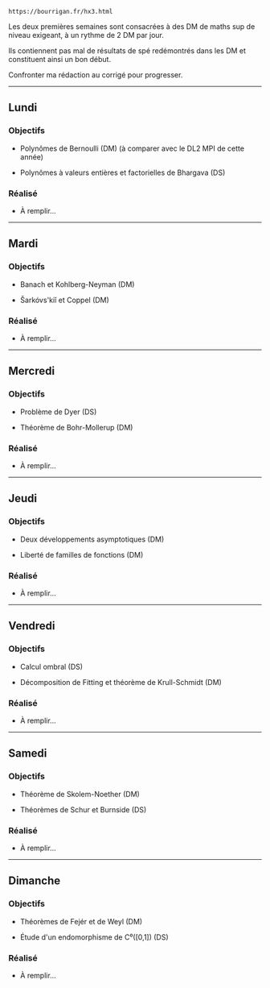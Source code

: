 
```
https://bourrigan.fr/hx3.html
```
Les deux premières semaines sont consacrées à des DM de maths sup de niveau exigeant, à un rythme de 2 DM par jour.

Ils contiennent pas mal de résultats de spé redémontrés dans les DM et constituent ainsi un bon début.

Confronter ma rédaction au corrigé pour progresser.

---

## Lundi

### Objectifs

- Polynômes de Bernoulli (DM) (à comparer avec le DL2 MPI de cette année)

- Polynômes à valeurs entières et factorielles de Bhargava (DS)

### Réalisé
- À remplir…

---

## Mardi

### Objectifs

- Banach et Kohlberg-Neyman (DM)

- Šarkóvs'kiǐ et Coppel (DM)

### Réalisé
- À remplir…

---

## Mercredi

### Objectifs

- Problème de Dyer (DS)

- Théorème de Bohr-Mollerup (DM)

### Réalisé
- À remplir…


---

## Jeudi

### Objectifs

- Deux développements asymptotiques (DM)

- Liberté de familles de fonctions (DM)

### Réalisé
- À remplir…

---

## Vendredi

### Objectifs

- Calcul ombral (DS)

- Décomposition de Fitting et théorème de Krull-Schmidt (DM)

### Réalisé
- À remplir…

---

## Samedi

### Objectifs

- Théorème de Skolem-Noether (DM)

- Théorèmes de Schur et Burnside (DS)

### Réalisé
- À remplir…

---

## Dimanche

### Objectifs

- Théorèmes de Fejér et de Weyl (DM)

- Étude d'un endomorphisme de C⁰([0,1]) (DS)

### Réalisé
- À remplir…
